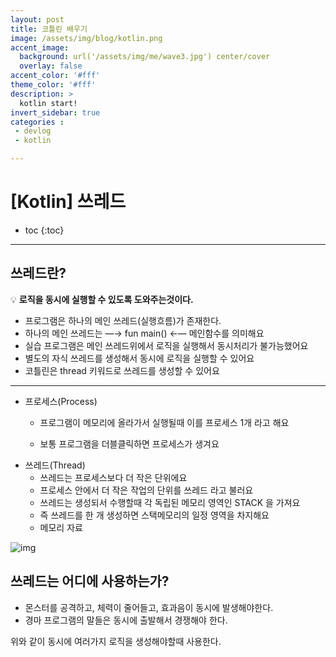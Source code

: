 ```yaml
---
layout: post
title: 코틀린 배우기
image: /assets/img/blog/kotlin.png
accent_image: 
  background: url('/assets/img/me/wave3.jpg') center/cover
  overlay: false
accent_color: '#fff'
theme_color: '#fff'
description: >
  kotlin start!
invert_sidebar: true
categories :
 - devlog	
 - kotlin

---
```


# [Kotlin] 쓰레드

* toc
{:toc}
---

## 쓰레드란?

 💡 **로직을 동시에 실행할 수 있도록 도와주는것이다.**

- 프로그램은 하나의 메인 쓰레드(실행흐름)가 존재한다.
- 하나의 메인 쓰레드는 —→ fun main() ←— 메인함수를 의미해요
- 실습 프로그램은 메인 쓰레드위에서 로직을 실행해서 동시처리가 불가능했어요
- 별도의 자식 쓰레드를 생성해서 동시에 로직을 실행할 수 있어요
- 코틀린은 thread 키워드로 쓰레드를 생성할 수 있어요



---

* 프로세스(Process)

  - 프로그램이 메모리에 올라가서 실행될때 이를 프로세스 1개 라고 해요

  - 보통 프로그램을 더블클릭하면 프로세스가 생겨요

- 쓰레드(Thread)
  - 쓰레드는 프로세스보다 더 작은 단위에요
  - 프로세스 안에서 더 작은 작업의 단위를 쓰레드 라고 불러요
  - 쓰레드는 생성되서 수행할때 각 독립된 메모리 영역인 STACK 을 가져요
  - 즉 쓰레드를 한 개 생성하면 스택메모리의 일정 영역을 차지해요
  - 메모리 자료

![img](https://teamsparta.notion.site/image/https%3A%2F%2Fs3-us-west-2.amazonaws.com%2Fsecure.notion-static.com%2Ff1622fc2-042c-4f31-8bb9-9cbcc9dee4aa%2FUntitled.png?table=block&id=d7e45bcc-87bc-405f-b88c-510758ddb388&spaceId=83c75a39-3aba-4ba4-a792-7aefe4b07895&width=1880&userId=&cache=v2)

## 쓰레드는 어디에 사용하는가?

- 몬스터를 공격하고, 체력이 줄어들고, 효과음이 동시에 발생해야한다.
- 경마 프로그램의 말들은 동시에 출발해서 경쟁해야 한다.

위와 같이 동시에 여러가지 로직을 생성해야할때 사용한다.

